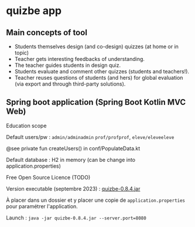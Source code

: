 # quizbe app

## Main concepts of tool

* Students themselves design (and co-design) quizzes (at home or in topic)
* Teacher gets interesting feedbacks of understanding.
* The teacher guides students in design quiz.
* Students evaluate and comment other quizzes (students and teachers!).
* Teacher reuses questions of students (and hers) for global evaluation (via export and through third-party solutions).

## Spring boot application (Spring Boot Kotlin MVC Web)

Education scope

Default users/pw : `admin/adminadmin` `prof/profprof`, `eleve/eleveeleve`

@see private fun createUsers() in conf/PopulateData.kt

Default database : H2 in memory (can be change into application.properties)

Free Open Source Licence (TODO) 

Version executable (septembre 2023) : [quizbe-0.8.4.jar](./docs/quizbe-0.8.4.jar)

À placer dans un dossier et y placer une copie de `application.properties` pour paramétrer l'application.

Launch : `java -jar quizbe-0.8.4.jar --server.port=8080`

